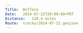 ```yaml
---
Title:	Buffalo
Date:	2014-07-22T20:00:00+PDT
Distance:	120.4 miles
Route:	tracks/2014-07-22.geojson
---
```


